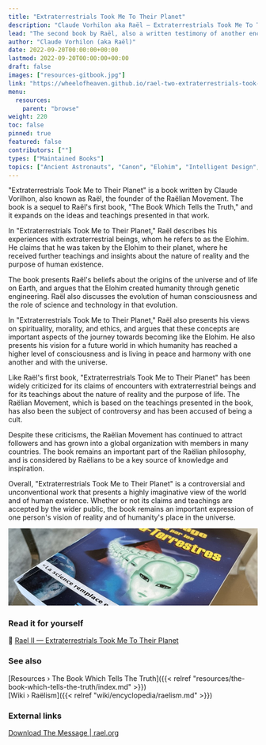 ```yaml
---
title: "Extraterrestrials Took Me To Their Planet"
description: "Claude Vorhilon aka Raël — Extraterrestrials Took Me To Their Planet (1976)"
lead: "The second book by Raël, also a written testimony of another encounter with Yahweh where he was taken to another planet."
author: "Claude Vorhilon (aka Raël)"
date: 2022-09-20T00:00:00+00:00
lastmod: 2022-09-20T00:00:00+00:00
draft: false
images: ["resources-gitbook.jpg"]
link: "https://wheelofheaven.github.io/rael-two-extraterrestrials-took-me-to-their-planet/"
menu:
  resources:
    parent: "browse"
weight: 220
toc: false
pinned: true
featured: false
contributors: [""]
types: ["Maintained Books"]
topics: ["Ancient Astronauts", "Canon", "Elohim", "Intelligent Design", "Neo-Euhemerism"]
---
```


"Extraterrestrials Took Me to Their Planet" is a book written by Claude Vorilhon, also known as Raël, the founder of the Raëlian Movement. The book is a sequel to Raël's first book, "The Book Which Tells the Truth," and it expands on the ideas and teachings presented in that work.

In "Extraterrestrials Took Me to Their Planet," Raël describes his experiences with extraterrestrial beings, whom he refers to as the Elohim. He claims that he was taken by the Elohim to their planet, where he received further teachings and insights about the nature of reality and the purpose of human existence.

The book presents Raël's beliefs about the origins of the universe and of life on Earth, and argues that the Elohim created humanity through genetic engineering. Raël also discusses the evolution of human consciousness and the role of science and technology in that evolution.

In "Extraterrestrials Took Me to Their Planet," Raël also presents his views on spirituality, morality, and ethics, and argues that these concepts are important aspects of the journey towards becoming like the Elohim. He also presents his vision for a future world in which humanity has reached a higher level of consciousness and is living in peace and harmony with one another and with the universe.

Like Raël's first book, "Extraterrestrials Took Me to Their Planet" has been widely criticized for its claims of encounters with extraterrestrial beings and for its teachings about the nature of reality and the purpose of life. The Raëlian Movement, which is based on the teachings presented in the book, has also been the subject of controversy and has been accused of being a cult.

Despite these criticisms, the Raëlian Movement has continued to attract followers and has grown into a global organization with members in many countries. The book remains an important part of the Raëlian philosophy, and is considered by Raëlians to be a key source of knowledge and inspiration.

Overall, "Extraterrestrials Took Me to Their Planet" is a controversial and unconventional work that presents a highly imaginative view of the world and of human existence. Whether or not its claims and teachings are accepted by the wider public, the book remains an important expression of one person's vision of reality and of humanity's place in the universe.

![Image](images/le-message-book.jpg "Extraterrestrials Took Me To Their Planet, 1976 — Raël")

### Read it for yourself

📖  [Rael II — Extraterrestrials Took Me To Their Planet](https://wheelofheaven.github.io/rael-two-extraterrestrials-took-me-to-their-planet/)

### See also

[Resources › The Book Which Tells The Truth]({{< relref "resources/the-book-which-tells-the-truth/index.md" >}})</br>
[Wiki › Raëlism]({{< relref "wiki/encyclopedia/raelism.md" >}})</br>

### External links

[Download The Message | rael.org](https://www.rael.org/downloads/)
